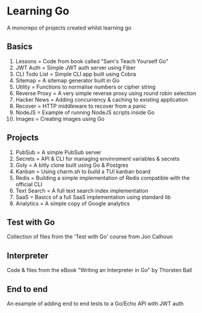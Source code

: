 # Learning Go

A monorepo of projects created whilst learning go

## Basics

1. Lessons = Code from book called "Sam's Teach Yourself Go"
2. JWT Auth = Simple JWT auth server using Fiber
3. CLI Todo List = Simple CLI app built using Cobra
4. Sitemap = A sitemap generator built in Go
5. Utility = Functions to normalise numbers or cipher string
6. Reverse Proxy = A very simple reverse proxy using round robin selection
7. Hacker News = Adding concurrency & caching to existing application
8. Recover = HTTP middleware to recover from a panic
9. NodeJS = Example of running NodeJS scripts inside Go
10. Images = Creating images using Go

## Projects

1. PubSub = A simple PubSub server
2. Secrets = API & CLI for managing envinroment variables & secrets
3. Goly = A bitly clone built using Go & Postgres
4. Kanban = Using charm.sh to build a TUI kanban board
5. Redis = Building a simple implementation of Redis compatible with the official CLI
6. Text Search = A full text search index implementation
7. SaaS = Basics of a full SaaS implementation using standard lib
8. Analytics = A simple copy of Google analytics

## Test with Go

Collection of files from the 'Test with Go' course from Jon Calhoun

## Interpreter

Code & files from the eBook "Writing an Interpreter in Go" by Thorsten Ball

## End to end

An example of adding end to end tests to a Go/Echo API with JWT auth
